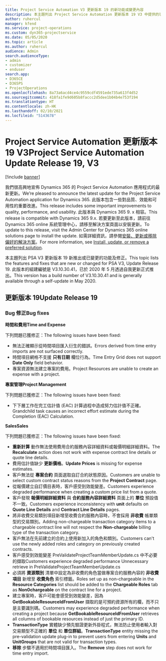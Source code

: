 ```yaml
---
title: Project Service Automation V3 更新版本 19 的新功能或變更內容
description: 本主題列出 Project Service Automation 更新版本 19 V3 中提供的功能和修正。
author: ruhercul
manager: kfend
ms.service: project-operations
ms.custom: dyn365-projectservice
ms.date: 05/05/2020
ms.topic: article
ms.author: ruhercul
audience: Admin
search.audienceType:
- admin
- customizer
- enduser
search.app:
- D365CE
- D365PS
- ProjectOperations
ms.openlocfilehash: 8a73a6acd4ce4c9559cdf4591ede735a613f4d52
ms.sourcegitcommit: 418fa1fe9d605b8faccc2d5dee1b04b4e753f194
ms.translationtype: HT
ms.contentlocale: zh-HK
ms.lasthandoff: 02/10/2021
ms.locfileid: "5143678"
---
```

# <a name="project-service-automation-update-release-19-v3"></a><span data-ttu-id="ee9dc-103">Project Service Automation 更新版本 19 V3</span><span class="sxs-lookup"><span data-stu-id="ee9dc-103">Project Service Automation Update Release 19, V3</span></span>

[!include [banner](../includes/psa-now-project-operations.md)]

<span data-ttu-id="ee9dc-104">我們很高興地宣佈 Dynamics 365 的 Project Service Automation 應用程式的最新更新。</span><span class="sxs-lookup"><span data-stu-id="ee9dc-104">We’re pleased to announce the latest update for the Project Service Automation application for Dynamics 365.</span></span> <span data-ttu-id="ee9dc-105">此版本包含一些對品質、效能和可用性的重要改進。</span><span class="sxs-lookup"><span data-stu-id="ee9dc-105">This release includes some important improvements to quality, performance, and usability.</span></span> <span data-ttu-id="ee9dc-106">此版本與 Dynamics 365 9. x 相容。</span><span class="sxs-lookup"><span data-stu-id="ee9dc-106">This release is compatible with Dynamics 365 9.x.</span></span> <span data-ttu-id="ee9dc-107">若要更新至此版本，請前往 Dynamics 365 online 系統管理中心，請移至解決方案頁面以安裝更新。</span><span class="sxs-lookup"><span data-stu-id="ee9dc-107">To update to this release, visit the Admin Center for Dynamics 365 online solutions page to install the update.</span></span> <span data-ttu-id="ee9dc-108">如需詳細資訊，請參閱[安裝、更新或移除偏好的解決方案](https://docs.microsoft.com/power-platform/admin/install-remove-preferred-solution)。</span><span class="sxs-lookup"><span data-stu-id="ee9dc-108">For more information, see [Install, update, or remove a preferred solution](https://docs.microsoft.com/power-platform/admin/install-remove-preferred-solution).</span></span>

<span data-ttu-id="ee9dc-109">本主題列出 PSA V3 更新版本 19 新推出或已變更的功能及修正。</span><span class="sxs-lookup"><span data-stu-id="ee9dc-109">This topic lists the features and fixes that are new or changed for PSA V3, Update Release 19.</span></span> <span data-ttu-id="ee9dc-110">此版本的組建編號是 V3.10.30.41，已於 2020 年 5 月透過自我更新正式推出。</span><span class="sxs-lookup"><span data-stu-id="ee9dc-110">This version has a build number of V3.10.30.41 and is generally available through a self-update in May 2020.</span></span>

## <a name="update-release-19"></a><span data-ttu-id="ee9dc-111">更新版本 19</span><span class="sxs-lookup"><span data-stu-id="ee9dc-111">Update Release 19</span></span>

### <a name="bug-fixes"></a><span data-ttu-id="ee9dc-112">Bug 修正</span><span class="sxs-lookup"><span data-stu-id="ee9dc-112">Bug fixes</span></span>

<span data-ttu-id="ee9dc-113">**時間和費用**</span><span class="sxs-lookup"><span data-stu-id="ee9dc-113">**Time and Expense**</span></span>

<span data-ttu-id="ee9dc-114">下列問題已獲修正：</span><span class="sxs-lookup"><span data-stu-id="ee9dc-114">The following issues have been fixed:</span></span> 

- <span data-ttu-id="ee9dc-115">無法正確顯示從時間項目匯入衍生的錯誤。</span><span class="sxs-lookup"><span data-stu-id="ee9dc-115">Errors derived from time entry imports are not surfaced correctly.</span></span>
- <span data-ttu-id="ee9dc-116">時間項目網格不支援 **只有日期** 欄位行為。</span><span class="sxs-lookup"><span data-stu-id="ee9dc-116">Time Entry Grid does not support **Date Only** field behavior.</span></span>
- <span data-ttu-id="ee9dc-117">專案資源無法建立專案的費用。</span><span class="sxs-lookup"><span data-stu-id="ee9dc-117">Project Resources are unable to create an expense with a project.</span></span>

<span data-ttu-id="ee9dc-118">**專案管理**</span><span class="sxs-lookup"><span data-stu-id="ee9dc-118">**Project Management**</span></span>

<span data-ttu-id="ee9dc-119">下列問題已獲修正：</span><span class="sxs-lookup"><span data-stu-id="ee9dc-119">The following issues have been fixed:</span></span> 

-  <span data-ttu-id="ee9dc-120">下下層工作在完工估計值 (EAC) 計算過程中造成努力估計值不正確。</span><span class="sxs-lookup"><span data-stu-id="ee9dc-120">Grandchild task causes an incorrect effort estimate during the Completion (EAC) Calculation.</span></span>

<span data-ttu-id="ee9dc-121">**Sales**</span><span class="sxs-lookup"><span data-stu-id="ee9dc-121">**Sales**</span></span>

<span data-ttu-id="ee9dc-122">下列問題已獲修正：</span><span class="sxs-lookup"><span data-stu-id="ee9dc-122">The following issues have been fixed:</span></span> 

- <span data-ttu-id="ee9dc-123">**重新計算** 動作無法使用費用合約服務內容詳細資料或報價明細詳細資料。</span><span class="sxs-lookup"><span data-stu-id="ee9dc-123">The **Recalculate** action does not work with expense contract line details or quote line details.</span></span>
- <span data-ttu-id="ee9dc-124">費用估計值缺少 **更新價格**。</span><span class="sxs-lookup"><span data-stu-id="ee9dc-124">**Update Prices** is missing for expense estimates.</span></span>
-  <span data-ttu-id="ee9dc-125">客戶無法從 **專案合約** 頁面選取自訂合約狀態原因。</span><span class="sxs-lookup"><span data-stu-id="ee9dc-125">Customers are unable to select custom contract status reasons from the **Project Contract** page.</span></span>
- <span data-ttu-id="ee9dc-126">從報價建立自訂價目表時，客戶感受到效能變差。</span><span class="sxs-lookup"><span data-stu-id="ee9dc-126">Customers experience degraded performance when creating a custom price list from a quote.</span></span>
- <span data-ttu-id="ee9dc-127">客戶發現 **報價明細詳細資料** 與 **合約服務內容詳細資料** 頁面上的 **單位** 預設值不一致。</span><span class="sxs-lookup"><span data-stu-id="ee9dc-127">Customers experience inconsistency with **unit** defaults on **Quote Line Details** and **Contract Line Details** pages.</span></span>
- <span data-ttu-id="ee9dc-128">將非收費交易類別項目新增至收費合約服務內容時，不會採用 **非收費** 帳單類型的交易類別。</span><span class="sxs-lookup"><span data-stu-id="ee9dc-128">Adding non-chargeable transaction category items to a chargeable contract line will not respect the **Non-chargeable** billing type of the transaction category.</span></span>
- <span data-ttu-id="ee9dc-129">客戶無法在先前建立的合約上使用新加入的角色和類別。</span><span class="sxs-lookup"><span data-stu-id="ee9dc-129">Customers can't use the newly added roles and category on previously created contracts.</span></span>
- <span data-ttu-id="ee9dc-130">客戶感受到效能變差 PreValidateProjectTeamMemberUpdate.cs 中不必要的擷取</span><span class="sxs-lookup"><span data-stu-id="ee9dc-130">Customers experience degraded performance Unnecessary retrieve in PreValidateProjectTeamMemberUpdate.cs</span></span>
- <span data-ttu-id="ee9dc-131">必須將 **資源類別** 清單中設定為非收費的角色當做專案合約服務內容的 **非收費項目** 新增至 **收費角色** 索引標籤。</span><span class="sxs-lookup"><span data-stu-id="ee9dc-131">Roles set up as non-chargeable in the **Resource Categories** list should be added to the **Chargeable Roles** tab as **Non0chargeable** on the contract line for a project.</span></span>
- <span data-ttu-id="ee9dc-132">建立專案時，客戶可能會感受到效能變差，因為 **GetBookableResourceIdFromUser** 擷取的是可預約資源所有的欄，而不只是主要識別碼。</span><span class="sxs-lookup"><span data-stu-id="ee9dc-132">Customers may experience degraded performance when creating a project because **GetBookableResourceIdFromUser** retrieves all columns of bookable resources instead of just the primary ID.</span></span>
- <span data-ttu-id="ee9dc-133">**TransactionType** 實體缺少預先驗證更新外掛程式，無法防止使用者輸入對交易類型不正確的 **單位** 和 **單位群組**。</span><span class="sxs-lookup"><span data-stu-id="ee9dc-133">**TransactionType** entity missing the pre-validation update plug-in to prevent users from entering **Units** and **UnitGroups** that are not valid for transaction types.</span></span>
- <span data-ttu-id="ee9dc-134">**移除** 步驟不適用於時間項目匯入。</span><span class="sxs-lookup"><span data-stu-id="ee9dc-134">The **Remove** step does not work for time entry import.</span></span>

